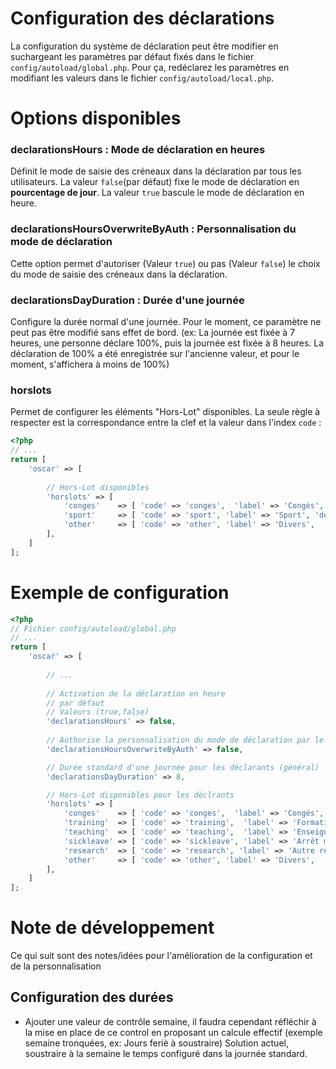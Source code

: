 # Configuration des déclarations

La configuration du système de déclaration peut être modifier en suchargeant les paramètres 
par défaut fixés dans le fichier `config/autoload/global.php`. Pour ça, redéclarez les paramètres en 
modifiant les valeurs dans le fichier `config/autoload/local.php`.



# Options disponibles

### declarationsHours : Mode de déclaration en heures

Définit le mode de saisie des créneaux dans la déclaration par tous les utilisateurs. La valeur `false`(par défaut) fixe 
le mode de déclaration en **pourcentage de jour**. La valeur `true` bascule le mode de déclaration en heure.

### declarationsHoursOverwriteByAuth : Personnalisation du mode de déclaration

Cette option permet d'autoriser (Valeur `true`) ou pas (Valeur `false`) le choix du mode de saisie des créneaux dans la déclaration.

### declarationsDayDuration : Durée d'une journée

Configure la durée normal d'une journée. Pour le moment, ce paramètre ne peut pas être modifié sans effet de bord. 
(ex: La journée est fixée à 7 heures, une personne déclare 100%, puis la journée est fixée à 8 heures. La déclaration 
de 100% a été enregistrée sur l'ancienne valeur, et pour le moment, s'affichera à moins de 100%)

### horslots

Permet de configurer les éléments "Hors-Lot" disponibles. La seule règle à respecter est la correspondance entre la clef 
et la valeur dans l'index `code` : 

```php
<?php
// ...
return [
    'oscar' => [
        
        // Hors-Lot disponibles 
        'horslots' => [
            'conges'    => [ 'code' => 'conges',  'label' => 'Congés',  'description' => 'Congès, RTT, récupération', 'icon' => true ],
            'sport'     => [ 'code' => 'sport', 'label' => 'Sport', 'description' => 'Un simple exemple', 'icon' => true ],
            'other'     => [ 'code' => 'other', 'label' => 'Divers',  'description' => 'Autre activité', 'icon' => true ],
        ],    
    ]
];
```


# Exemple de configuration

```php
<?php
// Fichier config/autoload/global.php
// ...
return [
    'oscar' => [
        
        // ...
        
        // Activation de la déclaration en heure
        // par défaut
        // Valeurs (true,false)
        'declarationsHours' => false,
        
        // Authorise la personnalisation du mode de déclaration par le déclarant
        'declarationsHoursOverwriteByAuth' => false,

        // Durée standard d'une journée pour les déclarants (général)
        'declarationsDayDuration' => 8,

        // Hors-Lot disponibles pour les déclrants
        'horslots' => [
            'conges'    => [ 'code' => 'conges',  'label' => 'Congés',  'description' => 'Congès, RTT, récupération', 'icon' => true ],
            'training'  => [ 'code' => 'training',  'label' => 'Formation',  'description' => 'Vous avez suivi un formation, DIFF, etc...', 'icon' => true ],
            'teaching'  => [ 'code' => 'teaching',  'label' => 'Enseignement',  'description' => 'Cours, TD, fonction pédagogique', 'icon' => true ],
            'sickleave' => [ 'code' => 'sickleave', 'label' => 'Arrêt maladie',  'description' => '', 'icon' => true ],
            'research'  => [ 'code' => 'research', 'label' => 'Autre recherche',  'description' => 'Autre projet de recherche (sans feuille de temps)', 'icon' => true ],
            'other'     => [ 'code' => 'other', 'label' => 'Divers',  'description' => 'Autre activité', 'icon' => true ],
        ],    
    ]
];
```


# Note de développement

Ce qui suit sont des notes/idées pour l'amélioration de la configuration et de la personnalisation

## Configuration des durées

 - Ajouter une valeur de contrôle semaine, il faudra cependant réfléchir à la mise en place de ce control en proposant un calcule effectif (exemple semaine tronquées, ex: Jours feriè à soustraire) Solution actuel, soustraire à la semaine le temps configuré dans la journée standard.